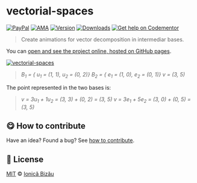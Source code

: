 
# vectorial-spaces

 [![PayPal](https://img.shields.io/badge/%24-paypal-f39c12.svg)][paypal-donations] [![AMA](https://img.shields.io/badge/ask%20me-anything-1abc9c.svg)](https://github.com/IonicaBizau/ama) [![Version](https://img.shields.io/npm/v/vectorial-spaces.svg)](https://www.npmjs.com/package/vectorial-spaces) [![Downloads](https://img.shields.io/npm/dt/vectorial-spaces.svg)](https://www.npmjs.com/package/vectorial-spaces) [![Get help on Codementor](https://cdn.codementor.io/badges/get_help_github.svg)](https://www.codementor.io/johnnyb?utm_source=github&utm_medium=button&utm_term=johnnyb&utm_campaign=github)

> Create animations for vector decomposition in intermediar bases.

You can [open and see the project online, hosted on GitHub pages](https://github.com/IonicaBizau/vectorial-spaces).

[![vectorial-spaces](http://i.imgur.com/yp6wuBY.png)](#)

> *B<sub>1</sub> = { u<sub>1</sub> = (1, 1), u<sub>2</sub> = (0, 2)}*
> *B<sub>2</sub> = { e<sub>1</sub> = (1, 0), e<sub>2</sub> = (0, 1)}*
> *v = (3, 5)*


The point represented in the two bases is:

> *v = 3u<sub>1</sub> + 1u<sub>2</sub> = (3, 3) + (0, 2) = (3, 5)*
> *v = 3e<sub>1</sub> + 5e<sub>2</sub> = (3, 0) + (0, 5) = (3, 5)*


## :yum: How to contribute
Have an idea? Found a bug? See [how to contribute][contributing].


## :scroll: License

[MIT][license] © [Ionică Bizău][website]

[paypal-donations]: https://www.paypal.com/cgi-bin/webscr?cmd=_s-xclick&hosted_button_id=RVXDDLKKLQRJW
[donate-now]: http://i.imgur.com/6cMbHOC.png

[license]: http://showalicense.com/?fullname=Ionic%C4%83%20Biz%C4%83u%20%3Cbizauionica%40gmail.com%3E%20(http%3A%2F%2Fionicabizau.net)&year=2014#license-mit
[website]: http://ionicabizau.net
[contributing]: /CONTRIBUTING.md
[docs]: /DOCUMENTATION.md
